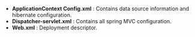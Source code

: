 
-	**ApplicationContext Config.xml** : Contains data source information and hibernate configuration.
-	**Dispatcher-servlet.xml** : Contains all spring  MVC configuration.
-	**Web.xml** : Deployment descriptor.
